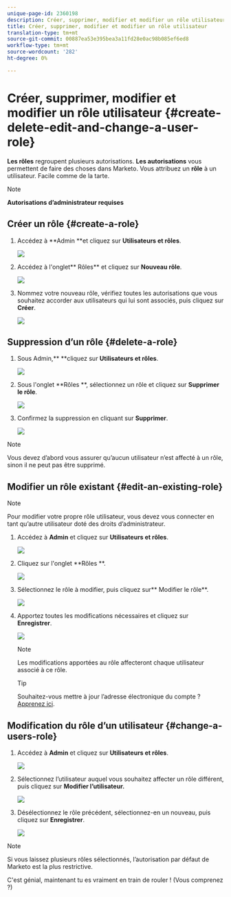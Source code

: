 ```yaml
---
unique-page-id: 2360198
description: Créer, supprimer, modifier et modifier un rôle utilisateur - Documents marketing - Documentation du produit
title: Créer, supprimer, modifier et modifier un rôle utilisateur
translation-type: tm+mt
source-git-commit: 00887ea53e395bea3a11fd28e0ac98b085ef6ed8
workflow-type: tm+mt
source-wordcount: '282'
ht-degree: 0%

---
```



# Créer, supprimer, modifier et modifier un rôle utilisateur {#create-delete-edit-and-change-a-user-role}

**Les rôles** regroupent plusieurs autorisations. **Les autorisations** vous permettent de faire des choses dans Marketo. Vous attribuez un **rôle** à un utilisateur. Facile comme de la tarte.

>[!NOTE]
>
>**Autorisations d’administrateur requises**

## Créer un rôle {#create-a-role}

1. Accédez à **Admin **et cliquez sur **Utilisateurs et rôles**.

   ![](assets/image2014-9-16-13-3a29-3a48.png)

1. Accédez à l&#39;onglet** Rôles** et cliquez sur **Nouveau rôle**.

   ![](assets/image2014-9-16-13-3a30-3a0.png)

1. Nommez votre nouveau rôle, vérifiez toutes les autorisations que vous souhaitez accorder aux utilisateurs qui lui sont associés, puis cliquez sur **Créer**.

   ![](assets/image2014-9-16-13-3a31-3a19.png)

## Suppression d’un rôle {#delete-a-role}

1. Sous Admin,** **cliquez sur **Utilisateurs et rôles**.

   ![](assets/image2014-9-16-13-3a31-3a42.png)

1. Sous l&#39;onglet **Rôles **, sélectionnez un rôle et cliquez sur **Supprimer le rôle**.

   ![](assets/image2014-9-16-13-3a31-3a56.png)

1. Confirmez la suppression en cliquant sur **Supprimer**.

   ![](assets/image2014-9-16-13-3a32-3a25.png)

>[!NOTE]
>
>Vous devez d’abord vous assurer qu’aucun utilisateur n’est affecté à un rôle, sinon il ne peut pas être supprimé.

## Modifier un rôle existant {#edit-an-existing-role}

>[!NOTE]
>
>Pour modifier votre propre rôle utilisateur, vous devez vous connecter en tant qu’autre utilisateur doté des droits d’administrateur.

1. Accédez à **Admin** et cliquez sur **Utilisateurs et rôles**.

   ![](assets/image2014-9-16-13-3a34-3a2.png)

1. Cliquez sur l&#39;onglet **Rôles **.

   ![](assets/image2014-9-16-13-3a34-3a22.png)

1. Sélectionnez le rôle à modifier, puis cliquez sur** Modifier le rôle**.

   ![](assets/image2014-9-16-13-3a34-3a37.png)

1. Apportez toutes les modifications nécessaires et cliquez sur **Enregistrer**.

   ![](assets/image2014-9-16-13-3a35-3a16.png)

   >[!NOTE]
   >
   >Les modifications apportées au rôle affecteront chaque utilisateur associé à ce rôle.

   >[!TIP]
   >
   >Souhaitez-vous mettre à jour l’adresse électronique du compte ? [Apprenez ici](http://docs.marketo.com/x/3wFI).

## Modification du rôle d’un utilisateur {#change-a-users-role}

1. Accédez à **Admin** et cliquez sur **Utilisateurs et rôles**.

   ![](assets/image2014-9-16-13-3a35-3a49.png)

1. Sélectionnez l’utilisateur auquel vous souhaitez affecter un rôle différent, puis cliquez sur **Modifier l’utilisateur.**

   ![](assets/image2014-9-16-13-36-8.png)

1. Désélectionnez le rôle précédent, sélectionnez-en un nouveau, puis cliquez sur **Enregistrer**.

   ![](assets/image2014-9-16-13-3a36-3a35.png)

>[!NOTE]
>
>Si vous laissez plusieurs rôles sélectionnés, l’autorisation par défaut de Marketo est la plus restrictive.

C&#39;est génial, maintenant tu es vraiment en train de rouler !  (Vous comprenez ?)